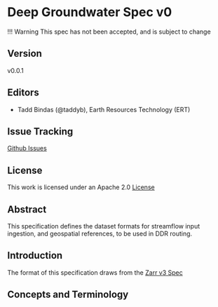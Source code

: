 # Deep Groundwater Spec v0

!!! Warning
    This spec has not been accepted, and is subject to change

## Version

v0.0.1

## Editors
- Tadd Bindas (@taddyb), Earth Resources Technology (ERT)

## Issue Tracking

[Github Issues](https://github.com/DeepGroundwater/DeepGroundwater-specs/labels/V0%20Spec)

## License

This work is licensed under an Apache 2.0 [License](https://www.apache.org/licenses/LICENSE-2.0)

## Abstract

This specification defines the dataset formats for streamflow input ingestion, and geospatial references, to be used in DDR routing.

## Introduction

The format of this specification draws from the [Zarr v3 Spec](https://zarr-specs.readthedocs.io/en/latest/v3/core/index.html)

## Concepts and Terminology



